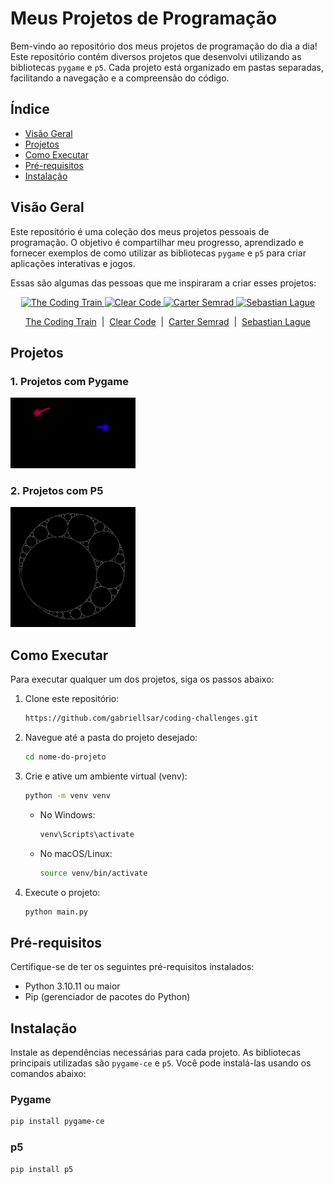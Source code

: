 # Meus Projetos de Programação

Bem-vindo ao repositório dos meus projetos de programação do dia a dia! Este repositório contém diversos projetos que desenvolvi utilizando as bibliotecas `pygame` e `p5`. Cada projeto está organizado em pastas separadas, facilitando a navegação e a compreensão do código.

## Índice

- [Visão Geral](#visão-geral)
- [Projetos](#projetos)
- [Como Executar](#como-executar)
- [Pré-requisitos](#pré-requisitos)
- [Instalação](#instalação)

## Visão Geral

Este repositório é uma coleção dos meus projetos pessoais de programação. O objetivo é compartilhar meu progresso, aprendizado e fornecer exemplos de como utilizar as bibliotecas `pygame` e `p5` para criar aplicações interativas e jogos.

Essas são algumas das pessoas que me inspiraram a criar esses projetos:

<p align="center">
    <a href="https://www.youtube.com/c/TheCodingTrain">
        <img src="https://yt3.googleusercontent.com/99wepc_FTSN0n_GbR-FlFANyxed7TsbE8WxKIDWftdxssZlYo1-gW1CRD7cPgOzThMM8m4W8=s176-c-k-c0x00ffffff-no-rj" alt="The Coding Train" width="150" height="150" >
    </a>
    <a href="https://www.youtube.com/c/ClearCode">
        <img src="https://yt3.googleusercontent.com/Wj9_npdrzYf5kxqLqfSLukT8iED0lR5r-lQ7giM3vXahULQYdm7cUtHstltUDLadmf9EyEANMA=s176-c-k-c0x00ffffff-no-rj" alt="Clear Code" width="150" height="150" >
    </a>
    <a href="https://www.youtube.com/@cartersemrad">
        <img src="https://yt3.googleusercontent.com/2CqYziwk0tDVqQzg1pCU8g4qDnDXKjzlaDCMvkump6Q7rkU-xnSnHCKy9TsHedkFbIVB28Q2=s176-c-k-c0x00ffffff-no-rj" alt="Carter Semrad" width="150" height="150" >
    </a>
    <a href="https://www.youtube.com/c/SebastianLague">
        <img src="https://yt3.googleusercontent.com/ytc/AIdro_khWt3vK98dhFYSgpIZZBli0zwd-dztKDv9r7rtOEtAVO8=s176-c-k-c0x00ffffff-no-rj" alt="Sebastian Lague" width="150" height="150" >
    </a>
</p>

<p align="center">
    <a href="https://www.youtube.com/@TheCodingTrain">The Coding Train</a> &nbsp;|&nbsp;
    <a href="https://www.youtube.com/@ClearCode">Clear Code</a> &nbsp;|&nbsp;
    <a href="https://www.youtube.com/@cartersemrad">Carter Semrad</a> &nbsp;|&nbsp;
    <a href="https://www.youtube.com/@SebastianLague">Sebastian Lague</a>
</p>

## Projetos

### 1. Projetos com Pygame

<img src="assets/dotsGIF.gif" alt="Projeto com Pygame" width="200">

### 2. Projetos com P5

<img src="assets/frac_img.png" alt="Projeto com P5" width="200">

## Como Executar

Para executar qualquer um dos projetos, siga os passos abaixo:

1. Clone este repositório:
    ```bash
    https://github.com/gabriellsar/coding-challenges.git
    ```

2. Navegue até a pasta do projeto desejado:
    ```bash
    cd nome-do-projeto
    ```

3. Crie e ative um ambiente virtual (venv):
    ```bash
    python -m venv venv
    ```

    - No Windows:
        ```bash
        venv\Scripts\activate
        ```

    - No macOS/Linux:
        ```bash
        source venv/bin/activate
        ```

4. Execute o projeto:
    ```bash
    python main.py
    ```

## Pré-requisitos

Certifique-se de ter os seguintes pré-requisitos instalados:

- Python 3.10.11 ou maior
- Pip (gerenciador de pacotes do Python)

## Instalação

Instale as dependências necessárias para cada projeto. As bibliotecas principais utilizadas são `pygame-ce` e `p5`. Você pode instalá-las usando os comandos abaixo:

### Pygame

```bash
pip install pygame-ce
```

### p5

```bash
pip install p5
```
